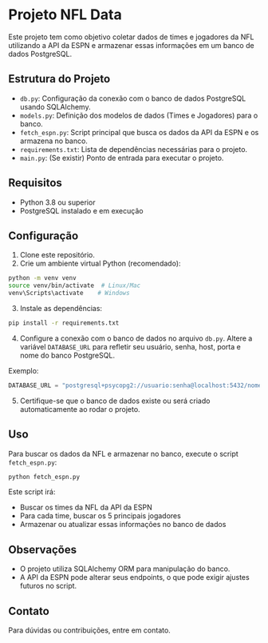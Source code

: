# Projeto NFL Data

Este projeto tem como objetivo coletar dados de times e jogadores da NFL utilizando a API da ESPN e armazenar essas informações em um banco de dados PostgreSQL.

## Estrutura do Projeto

- `db.py`: Configuração da conexão com o banco de dados PostgreSQL usando SQLAlchemy.
- `models.py`: Definição dos modelos de dados (Times e Jogadores) para o banco.
- `fetch_espn.py`: Script principal que busca os dados da API da ESPN e os armazena no banco.
- `requirements.txt`: Lista de dependências necessárias para o projeto.
- `main.py`: (Se existir) Ponto de entrada para executar o projeto.

## Requisitos

- Python 3.8 ou superior
- PostgreSQL instalado e em execução

## Configuração

1. Clone este repositório.
2. Crie um ambiente virtual Python (recomendado):

```bash
python -m venv venv
source venv/bin/activate  # Linux/Mac
venv\Scripts\activate    # Windows
```

3. Instale as dependências:

```bash
pip install -r requirements.txt
```

4. Configure a conexão com o banco de dados no arquivo `db.py`. Altere a variável `DATABASE_URL` para refletir seu usuário, senha, host, porta e nome do banco PostgreSQL.

Exemplo:

```python
DATABASE_URL = "postgresql+psycopg2://usuario:senha@localhost:5432/nome_do_banco"
```

5. Certifique-se que o banco de dados existe ou será criado automaticamente ao rodar o projeto.

## Uso

Para buscar os dados da NFL e armazenar no banco, execute o script `fetch_espn.py`:

```bash
python fetch_espn.py
```

Este script irá:
- Buscar os times da NFL da API da ESPN
- Para cada time, buscar os 5 principais jogadores
- Armazenar ou atualizar essas informações no banco de dados

## Observações

- O projeto utiliza SQLAlchemy ORM para manipulação do banco.
- A API da ESPN pode alterar seus endpoints, o que pode exigir ajustes futuros no script.

## Contato

Para dúvidas ou contribuições, entre em contato.